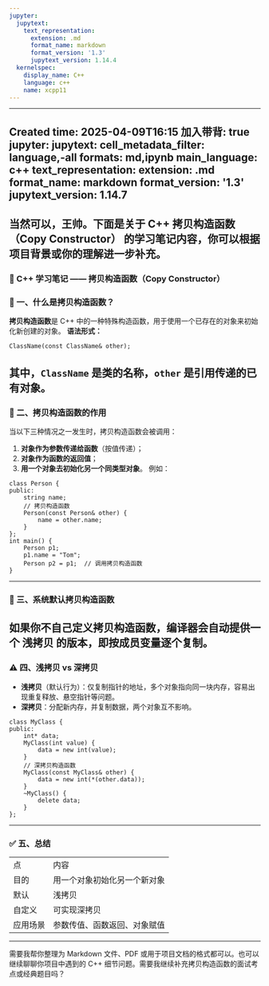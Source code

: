 ```yaml
---
jupyter:
  jupytext:
    text_representation:
      extension: .md
      format_name: markdown
      format_version: '1.3'
      jupytext_version: 1.14.4
  kernelspec:
    display_name: C++
    language: c++
    name: xcpp11
---
```


---
Created time: 2025-04-09T16:15
加入带背: true
jupyter:
  jupytext:
    cell_metadata_filter: language,-all
    formats: md,ipynb
    main_language: c++
    text_representation:
      extension: .md
      format_name: markdown
      format_version: '1.3'
      jupytext_version: 1.14.7
---
当然可以，王帅。下面是关于 **C++ 拷贝构造函数（Copy Constructor）** 的学习笔记内容，你可以根据项目背景或你的理解进一步补充。
---
### 🌟 C++ 学习笔记 —— 拷贝构造函数（Copy Constructor）
### 📌 一、什么是拷贝构造函数？
**拷贝构造函数**是 C++ 中的一种特殊构造函数，用于使用一个已存在的对象来初始化新创建的对象。
**语法形式：**


```
ClassName(const ClassName& other);
```

其中，`ClassName` 是类的名称，`other` 是引用传递的已有对象。
---
### 📌 二、拷贝构造函数的作用
当以下三种情况之一发生时，拷贝构造函数会被调用：
1. **对象作为参数传递给函数**（按值传递）；
2. **对象作为函数的返回值**；
3. **用一个对象去初始化另一个同类型对象**。
例如：


```
class Person {
public:
    string name;
    // 拷贝构造函数
    Person(const Person& other) {
        name = other.name;
    }
};
int main() {
    Person p1;
    p1.name = "Tom";
    Person p2 = p1;  // 调用拷贝构造函数
}
```

---
### 📌 三、系统默认拷贝构造函数
如果你不自己定义拷贝构造函数，编译器会自动提供一个 **浅拷贝** 的版本，即按成员变量逐个复制。
---
### ⚠️ 四、浅拷贝 vs 深拷贝
- **浅拷贝**（默认行为）：仅复制指针的地址，多个对象指向同一块内存，容易出现重复释放、悬空指针等问题。
- **深拷贝**：分配新内存，并复制数据，两个对象互不影响。


```
class MyClass {
public:
    int* data;
    MyClass(int value) {
        data = new int(value);
    }
    // 深拷贝构造函数
    MyClass(const MyClass& other) {
        data = new int(*(other.data));
    }
    ~MyClass() {
        delete data;
    }
};
```

---
### ✅ 五、总结
|   |   |
|---|---|
|点|内容|
|目的|用一个对象初始化另一个新对象|
|默认|浅拷贝|
|自定义|可实现深拷贝|
|应用场景|参数传值、函数返回、对象赋值|
---
需要我帮你整理为 Markdown 文件、PDF 或用于项目文档的格式都可以。也可以继续聊聊你项目中遇到的 C++ 细节问题。需要我继续补充拷贝构造函数的面试考点或经典题目吗？
